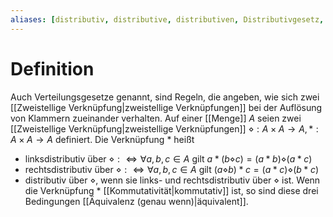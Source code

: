 ```yaml
---
aliases: [distributiv, distributive, distributiven, Distributivgesetz, Distributivgesetze]
---
```

# Definition
Auch Verteilungsgesetze genannt, sind Regeln, die angeben, wie sich zwei [[Zweistellige Verknüpfung|zweistellige Verknüpfungen]] bei der Auflösung von Klammern zueinander verhalten.
Auf einer [[Menge]] $A$ seien zwei [[Zweistellige Verknüpfung|zweistellige Verknüpfungen]] $\diamond: A\times A \to A, *:A\times A \to A$ definiert. Die Verknüpfung $*$ heißt
- linksdistributiv über $\diamond:\iff \forall a, b, c \in A$ gilt 
		$a * (b \diamond c) = (a*b) \diamond (a * c)$
- rechtsdistributiv über $\diamond: \iff \forall a, b, c \in A$ gilt
		$(a \diamond b) * c = (a *c) \diamond (b * c)$
- distributiv über $\diamond$, wenn sie links- und rechtsdistributiv über $\diamond$ ist.
Wenn die Verknüpfung $*$ [[Kommutativität|kommutativ]] ist, so sind diese drei Bedingungen [[Äquivalenz (genau wenn)|äquivalent]].
